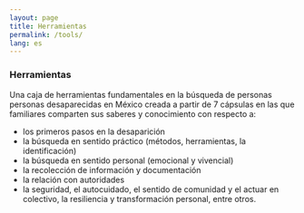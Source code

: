 ```yaml
---
layout: page
title: Herramientas
permalink: /tools/
lang: es
---
```



<h3>Herramientas</h3>

<p>Una caja de herramientas fundamentales en la búsqueda de personas personas desaparecidas en México creada a partir de 7 cápsulas en las que familiares comparten sus saberes y conocimiento con respecto a:</p>
<ul>
<li>los primeros pasos en la desaparición</li>
<li>la búsqueda en sentido práctico (métodos, herramientas, la identificación)</li>
<li>la búsqueda en sentido personal (emocional y vivencial)</li>
<li>la recolección de información y documentación</li>
<li>la relación con autoridades</li>
<li>la seguridad, el autocuidado, el sentido de comunidad y el actuar en colectivo, la resiliencia y transformación personal, entre otros. </li>
</ul>
